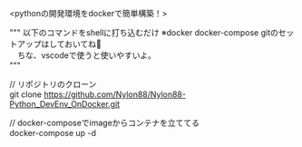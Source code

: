 <pythonの開発環境をdockerで簡単構築！><br>

"""
以下のコマンドをshellに打ち込むだけ
※docker docker-compose gitのセットアップはしておいてね💛<br>
　ちな、vscodeで使うと使いやすいよ。<br>
"""<br>

// リポジトリのクローン<br>
git clone https://github.com/Nylon88/Nylon88-Python_DevEnv_OnDocker.git<br>

// docker-composeでimageからコンテナを立ててる<br>
docker-compose up -d<br>
